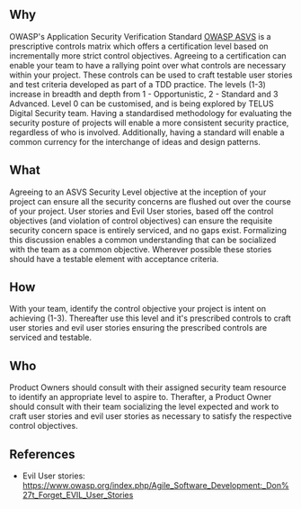 ## Why
OWASP's Application Security Verification Standard [OWASP ASVS](https://www.owasp.org/index.php/Category:OWASP_Application_Security_Verification_Standard_Project) is a prescriptive controls matrix which offers a certification level based on incrementally more strict control objectives. Agreeing to a certification can enable your team to have a rallying point over what controls are necessary within your project. These controls can be used to craft testable user stories and test criteria developed as part of a TDD practice. The levels (1-3) increase in breadth and depth from 1 - Opportunistic, 2 - Standard and 3 Advanced. Level 0 can be customised, and is being explored by TELUS Digital Security team. Having a standardised methodology for evaluating the security posture of projects will enable a more consistent security practice, regardless of who is involved. Additionally, having a standard will enable a common currency for the interchange of ideas and design patterns.

## What
Agreeing to an ASVS Security Level  objective at the inception of your project can ensure all the security concerns are flushed out over the course of your project. User stories and Evil User stories, based off the control objectives (and violation of control objectives) can ensure the requisite security concern space is entirely serviced, and no gaps exist. Formalizing this discussion enables a common understanding that can be socialized with the team as a common objective. Wherever possible these stories should have a testable element with acceptance criteria.
## How
With your team, identify the control objective your project is intent on achieving  (1-3). Thereafter use this level and it's prescribed controls to craft user stories and evil user stories ensuring the prescribed controls are serviced and testable. 
## Who
Product Owners should consult with their assigned security team resource to identify an appropriate level to aspire to. Therafter, a Product Owner should consult with their team socializing the level expected and work to craft user stories and evil user stories as necessary to satisfy the respective control objectives.
## References
 * Evil User stories: https://www.owasp.org/index.php/Agile_Software_Development:_Don%27t_Forget_EVIL_User_Stories
